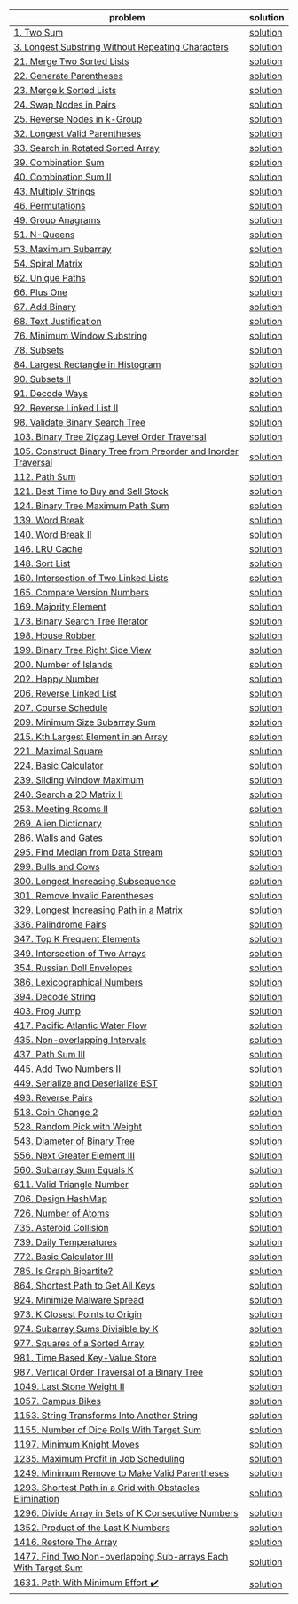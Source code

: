 | problem | solution |
|---------|----------|
|[1. Two Sum]()|[solution]()|
|[3. Longest Substring Without Repeating Characters]()|[solution]()|
|[21. Merge Two Sorted Lists]()|[solution]()|
|[22. Generate Parentheses]()|[solution]()|
|[23. Merge k Sorted Lists]()|[solution]()|
|[24. Swap Nodes in Pairs]()|[solution]()|
|[25. Reverse Nodes in k-Group]()|[solution]()|
|[32. Longest Valid Parentheses]()|[solution]()|
|[33. Search in Rotated Sorted Array]()|[solution]()|
|[39. Combination Sum]()|[solution]()|
|[40. Combination Sum II]()|[solution]()|
|[43. Multiply Strings]()|[solution]()|
|[46. Permutations]()|[solution]()|
|[49. Group Anagrams]()|[solution]()|
|[51. N-Queens]()|[solution]()|
|[53. Maximum Subarray]()|[solution]()|
|[54. Spiral Matrix]()|[solution]()|
|[62. Unique Paths]()|[solution]()|
|[66. Plus One]()|[solution]()|
|[67. Add Binary]()|[solution]()|
|[68. Text Justification]()|[solution]()|
|[76. Minimum Window Substring]()|[solution]()|
|[78. Subsets]()|[solution]()|
|[84. Largest Rectangle in Histogram]()|[solution]()|
|[90. Subsets II]()|[solution]()|
|[91. Decode Ways]()|[solution]()|
|[92. Reverse Linked List II]()|[solution]()|
|[98. Validate Binary Search Tree]()|[solution]()|
|[103. Binary Tree Zigzag Level Order Traversal]()|[solution]()|
|[105. Construct Binary Tree from Preorder and Inorder Traversal]()|[solution]()|
|[112. Path Sum]()|[solution]()|
|[121. Best Time to Buy and Sell Stock]()|[solution]()|
|[124. Binary Tree Maximum Path Sum]()|[solution]()|
|[139. Word Break]()|[solution]()|
|[140. Word Break II]()|[solution]()|
|[146. LRU Cache]()|[solution]()|
|[148. Sort List]()|[solution]()|
|[160. Intersection of Two Linked Lists]()|[solution]()|
|[165. Compare Version Numbers]()|[solution]()|
|[169. Majority Element]()|[solution]()|
|[173. Binary Search Tree Iterator]()|[solution]()|
|[198. House Robber]()|[solution]()|
|[199. Binary Tree Right Side View]()|[solution]()|
|[200. Number of Islands]()|[solution]()|
|[202. Happy Number]()|[solution]()|
|[206. Reverse Linked List]()|[solution]()|
|[207. Course Schedule]()|[solution]()|
|[209. Minimum Size Subarray Sum]()|[solution]()|
|[215. Kth Largest Element in an Array]()|[solution]()|
|[221. Maximal Square]()|[solution]()|
|[224. Basic Calculator]()|[solution]()|
|[239. Sliding Window Maximum]()|[solution]()|
|[240. Search a 2D Matrix II]()|[solution]()|
|[253. Meeting Rooms II]()|[solution]()|
|[269. Alien Dictionary]()|[solution]()|
|[286. Walls and Gates]()|[solution]()|
|[295. Find Median from Data Stream]()|[solution]()|
|[299. Bulls and Cows]()|[solution]()|
|[300. Longest Increasing Subsequence]()|[solution]()|
|[301. Remove Invalid Parentheses]()|[solution]()|
|[329. Longest Increasing Path in a Matrix]()|[solution]()|
|[336. Palindrome Pairs]()|[solution]()|
|[347. Top K Frequent Elements]()|[solution]()|
|[349. Intersection of Two Arrays]()|[solution]()|
|[354. Russian Doll Envelopes]()|[solution]()|
|[386. Lexicographical Numbers]()|[solution]()|
|[394. Decode String]()|[solution]()|
|[403. Frog Jump]()|[solution]()|
|[417. Pacific Atlantic Water Flow]()|[solution]()|
|[435. Non-overlapping Intervals]()|[solution]()|
|[437. Path Sum III]()|[solution]()|
|[445. Add Two Numbers II]()|[solution]()|
|[449. Serialize and Deserialize BST]()|[solution]()|
|[493. Reverse Pairs]()|[solution]()|
|[518. Coin Change 2]()|[solution]()|
|[528. Random Pick with Weight]()|[solution]()|
|[543. Diameter of Binary Tree]()|[solution]()|
|[556. Next Greater Element III]()|[solution]()|
|[560. Subarray Sum Equals K]()|[solution]()|
|[611. Valid Triangle Number]()|[solution]()|
|[706. Design HashMap]()|[solution]()|
|[726. Number of Atoms]()|[solution]()|
|[735. Asteroid Collision]()|[solution]()|
|[739. Daily Temperatures]()|[solution]()|
|[772. Basic Calculator III]()|[solution]()|
|[785. Is Graph Bipartite?]()|[solution]()|
|[864. Shortest Path to Get All Keys]()|[solution]()|
|[924. Minimize Malware Spread]()|[solution]()|
|[973. K Closest Points to Origin]()|[solution]()|
|[974. Subarray Sums Divisible by K]()|[solution]()|
|[977. Squares of a Sorted Array]()|[solution]()|
|[981. Time Based Key-Value Store]()|[solution]()|
|[987. Vertical Order Traversal of a Binary Tree]()|[solution]()|
|[1049. Last Stone Weight II]()|[solution]()|
|[1057. Campus Bikes]()|[solution]()|
|[1153. String Transforms Into Another String]()|[solution]()|
|[1155. Number of Dice Rolls With Target Sum]()|[solution]()|
|[1197. Minimum Knight Moves]()|[solution]()|
|[1235. Maximum Profit in Job Scheduling]()|[solution]()|
|[1249. Minimum Remove to Make Valid Parentheses]()|[solution]()|
|[1293. Shortest Path in a Grid with Obstacles Elimination]()|[solution]()|
|[1296. Divide Array in Sets of K Consecutive Numbers]()|[solution]()|
|[1352. Product of the Last K Numbers]()|[solution]()|
|[1416. Restore The Array]()|[solution]()|
|[1477. Find Two Non-overlapping Sub-arrays Each With Target Sum]()|[solution]()|
|[1631. Path With Minimum Effort :heavy_check_mark:](https://leetcode.com/problems/path-with-minimum-effort/)|[solution](https://github.com/Waqar-107/LeetCode/blob/master/Company%20Wise%20Problems/ByteDance/1631.%20Path%20With%20Minimum%20Effort.cs)|
